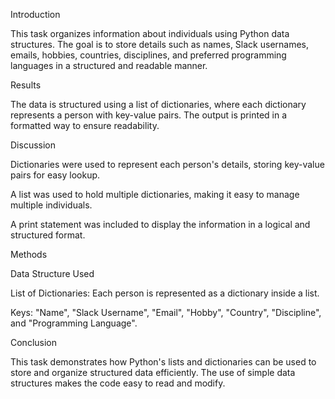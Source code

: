 Introduction

This task organizes information about individuals using Python data structures. The goal is to store details such as names, Slack usernames, emails, hobbies, countries, disciplines, and preferred programming languages in a structured and readable manner.


Results

The data is structured using a list of dictionaries, where each dictionary represents a person with key-value pairs. The output is printed in a formatted way to ensure readability.

Discussion

Dictionaries were used to represent each person's details, storing key-value pairs for easy lookup.

A list was used to hold multiple dictionaries, making it easy to manage multiple individuals.

A print statement was included to display the information in a logical and structured format.

Methods

Data Structure Used

List of Dictionaries: Each person is represented as a dictionary inside a list.

Keys: "Name", "Slack Username", "Email", "Hobby", "Country", "Discipline", and "Programming Language".

Conclusion

This task demonstrates how Python's lists and dictionaries can be used to store and organize structured data efficiently. The use of simple data structures makes the code easy to read and modify.
